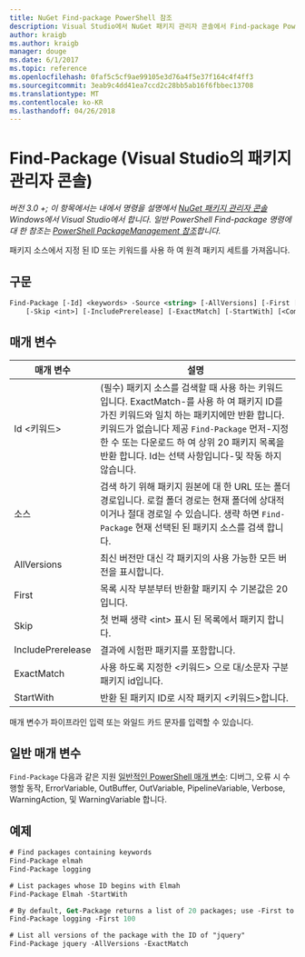```yaml
---
title: NuGet Find-package PowerShell 참조
description: Visual Studio에서 NuGet 패키지 관리자 콘솔에서 Find-package PowerShell 명령에 대 한 참조입니다.
author: kraigb
ms.author: kraigb
manager: douge
ms.date: 6/1/2017
ms.topic: reference
ms.openlocfilehash: 0faf5c5cf9ae99105e3d76a4f5e37f164c4f4ff3
ms.sourcegitcommit: 3eab9c4dd41ea7ccd2c28bb5ab16f6fbbec13708
ms.translationtype: MT
ms.contentlocale: ko-KR
ms.lasthandoff: 04/26/2018
---
```

# <a name="find-package-package-manager-console-in-visual-studio"></a>Find-Package (Visual Studio의 패키지 관리자 콘솔)

*버전 3.0 +; 이 항목에서는 내에서 명령을 설명에서 [NuGet 패키지 관리자 콘솔](package-manager-console.md) Windows에서 Visual Studio에서 합니다. 일반 PowerShell Find-package 명령에 대 한 참조는 [PowerShell PackageManagement 참조](/powershell/module/packagemanagement/?view=powershell-6)합니다.*

패키지 소스에서 지정 된 ID 또는 키워드를 사용 하 여 원격 패키지 세트를 가져옵니다.

## <a name="syntax"></a>구문

```ps
Find-Package [-Id] <keywords> -Source <string> [-AllVersions] [-First [<int>]]
    [-Skip <int>] [-IncludePrerelease] [-ExactMatch] [-StartWith] [<CommonParameters>]
```

## <a name="parameters"></a>매개 변수

| 매개 변수 | 설명 |
| --- | --- |
| Id &lt;키워드&gt; | (필수) 패키지 소스를 검색할 때 사용 하는 키워드입니다. ExactMatch-를 사용 하 여 패키지 ID를 가진 키워드와 일치 하는 패키지에만 반환 합니다. 키워드가 없습니다 제공 `Find-Package` 먼저-지정한 수 또는 다운로드 하 여 상위 20 패키지 목록을 반환 합니다. Id는 선택 사항입니다-및 작동 하지 않습니다. |
| 소스 | 검색 하기 위해 패키지 원본에 대 한 URL 또는 폴더 경로입니다. 로컬 폴더 경로는 현재 폴더에 상대적 이거나 절대 경로일 수 있습니다. 생략 하면 `Find-Package` 현재 선택된 된 패키지 소스를 검색 합니다. |
| AllVersions | 최신 버전만 대신 각 패키지의 사용 가능한 모든 버전을 표시합니다. |
| First | 목록 시작 부분부터 반환할 패키지 수 기본값은 20입니다. |
| Skip | 첫 번째 생략 &lt;int&gt; 표시 된 목록에서 패키지 합니다.  |
| IncludePrerelease | 결과에 시험판 패키지를 포함합니다. |
| ExactMatch | 사용 하도록 지정한 &lt;키워드&gt; 으로 대/소문자 구분 패키지 id입니다. |
| StartWith | 반환 된 패키지 ID로 시작 패키지 &lt;키워드&gt;합니다. |

매개 변수가 파이프라인 입력 또는 와일드 카드 문자를 입력할 수 있습니다.

## <a name="common-parameters"></a>일반 매개 변수

`Find-Package` 다음과 같은 지원 [일반적인 PowerShell 매개 변수](http://go.microsoft.com/fwlink/?LinkID=113216): 디버그, 오류 시 수행할 동작, ErrorVariable, OutBuffer, OutVariable, PipelineVariable, Verbose, WarningAction, 및 WarningVariable 합니다.

## <a name="examples"></a>예제

```ps
# Find packages containing keywords
Find-Package elmah
Find-Package logging

# List packages whose ID begins with Elmah
Find-Package Elmah -StartWith

# By default, Get-Package returns a list of 20 packages; use -First to show more
Find-Package logging -First 100

# List all versions of the package with the ID of "jquery"
Find-Package jquery -AllVersions -ExactMatch
```
